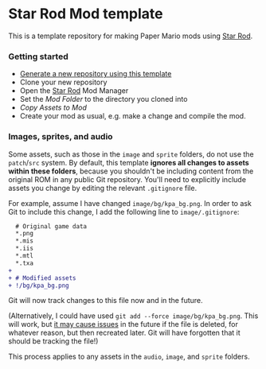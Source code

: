 # Star Rod Mod template

This is a template repository for making Paper Mario mods using [Star Rod](https://github.com/nanaian/star-rod).

### Getting started

* [Generate a new repository using this template](https://github.com/nanaian/star-rod-mod/generate)
* Clone your new repository
* Open the [Star Rod](https://github.com/nanaian/star-rod/releases/latest) Mod Manager
* Set the _Mod Folder_ to the directory you cloned into
* _Copy Assets to Mod_
* Create your mod as usual, e.g. make a change and compile the mod.

### Images, sprites, and audio

Some assets, such as those in the `image` and `sprite` folders, do not use the `patch`/`src` system. By default, this template **ignores all changes to assets within these folders**, because you shouldn't be including content from the original ROM in any public Git repository. You'll need to explicitly include assets you change by editing the relevant `.gitignore` file.

For example, assume I have changed `image/bg/kpa_bg.png`. In order to ask Git to include this change, I add the following line to `image/.gitignore`:

```diff
  # Original game data
  *.png
  *.mis
  *.iis
  *.mtl
  *.txa
+
+ # Modified assets
+ !/bg/kpa_bg.png
```

Git will now track changes to this file now and in the future.

(Alternatively, I could have used `git add --force image/bg/kpa_bg.png`. This will work, but [it may cause issues](https://stackoverflow.com/a/42723384) in the future if the file is deleted, for whatever reason, but then recreated later. Git will have forgotten that it should be tracking the file!)

This process applies to any assets in the `audio`, `image`, and `sprite` folders.
